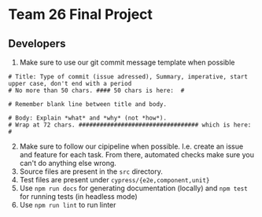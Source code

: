 # Team 26 Final Project

## Developers
1. Make sure to use our git commit message template when possible

```
# Title: Type of commit (issue adressed), Summary, imperative, start upper case, don't end with a period
# No more than 50 chars. #### 50 chars is here:  #

# Remember blank line between title and body.

# Body: Explain *what* and *why* (not *how*).
# Wrap at 72 chars. ################################## which is here:  #
```

2. Make sure to follow our cipipeline when possible. I.e. create an issue and feature for each task. From there, automated checks make sure you can't do anything else wrong.
3. Source files are present in the `src` directory.
4. Test files are present under `cypress/{e2e,component,unit}`
5. Use `npm run docs` for generating documentation (locally) and `npm test` for running tests (in headless mode)
6. Use `npm run lint` to run linter


